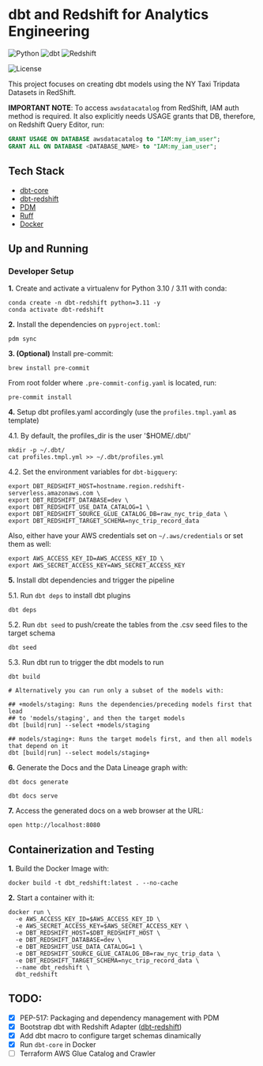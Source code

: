 # dbt and Redshift for Analytics Engineering

![Python](https://img.shields.io/badge/Python-3.10_|_3.11-4B8BBE.svg?style=flat&logo=python&logoColor=FFD43B&labelColor=306998)
![dbt](https://img.shields.io/badge/dbt-1.7-262A38?style=flat&logo=dbt&logoColor=FF6849&labelColor=262A38)
![Redshift](https://img.shields.io/badge/AWS_Redshift-2766A7?style=flat&logo=Amazon%20RedShift&logoColor=white&labelColor=2766A7)

![License](https://img.shields.io/badge/license-CC--BY--SA--4.0-31393F?style=flat&logo=creativecommons&logoColor=black&labelColor=white)

This project focuses on creating dbt models using the NY Taxi Tripdata Datasets in RedShift.

**IMPORTANT NOTE**: To access `awsdatacatalog` from RedShift, IAM auth method is required. It also explicitly needs USAGE grants that DB, therefore, on Redshift Query Editor, run:
```sql
GRANT USAGE ON DATABASE awsdatacatalog to "IAM:my_iam_user";
GRANT ALL ON DATABASE <DATABASE_NAME> to "IAM:my_iam_user";
```


## Tech Stack
- [dbt-core](https://github.com/dbt-labs/dbt-core)
- [dbt-redshift](https://docs.getdbt.com/reference/warehouse-setups/redshift-setup)
- [PDM](https://pdm-project.org/latest/usage/dependency/)
- [Ruff](https://docs.astral.sh/ruff/configuration/)
- [Docker](https://docs.docker.com/get-docker/)


## Up and Running

### Developer Setup

**1.** Create and activate a virtualenv for Python 3.10 / 3.11 with conda:
```shell
conda create -n dbt-redshift python=3.11 -y
conda activate dbt-redshift
```

**2.** Install the dependencies on `pyproject.toml`:
```shell
pdm sync
```

**3. (Optional)**  Install pre-commit:
```shell
brew install pre-commit
```

From root folder where `.pre-commit-config.yaml` is located, run:
```shell
pre-commit install
```

**4.** Setup dbt profiles.yaml accordingly (use the `profiles.tmpl.yaml` as template)

4.1. By default, the profiles_dir is the user '$HOME/.dbt/'
```shell
mkdir -p ~/.dbt/
cat profiles.tmpl.yml >> ~/.dbt/profiles.yml
```

4.2. Set the environment variables for `dbt-bigquery`:

```shell
export DBT_REDSHIFT_HOST=hostname.region.redshift-serverless.amazonaws.com \
export DBT_REDSHIFT_DATABASE=dev \
export DBT_REDSHIFT_USE_DATA_CATALOG=1 \
export DBT_REDSHIFT_SOURCE_GLUE_CATALOG_DB=raw_nyc_trip_data \
export DBT_REDSHIFT_TARGET_SCHEMA=nyc_trip_record_data
```

Also, either have your AWS credentials set on `~/.aws/credentials` or set them as well:
```shell
export AWS_ACCESS_KEY_ID=AWS_ACCESS_KEY_ID \
export AWS_SECRET_ACCESS_KEY=AWS_SECRET_ACCESS_KEY
```

**5.** Install dbt dependencies and trigger the pipeline

5.1. Run `dbt deps` to install  dbt plugins
```shell
dbt deps
```

5.2. Run `dbt seed` to push/create the tables from the .csv seed files to the target schema
```shell
dbt seed
```

5.3. Run dbt run to trigger the dbt models to run
```shell
dbt build

# Alternatively you can run only a subset of the models with:

## +models/staging: Runs the dependencies/preceding models first that lead 
## to 'models/staging', and then the target models
dbt [build|run] --select +models/staging

## models/staging+: Runs the target models first, and then all models that depend on it
dbt [build|run] --select models/staging+
```


**6.** Generate the Docs and the Data Lineage graph with:
```shell
dbt docs generate
```
```shell
dbt docs serve
```

**7.** Access the generated docs on a web browser at the URL:
```shell
open http://localhost:8080
```


## Containerization and Testing

**1.** Build the Docker Image with:

```shell
docker build -t dbt_redshift:latest . --no-cache
```

**2.** Start a container with it:
```shell
docker run \
  -e AWS_ACCESS_KEY_ID=$AWS_ACCESS_KEY_ID \
  -e AWS_SECRET_ACCESS_KEY=$AWS_SECRET_ACCESS_KEY \
  -e DBT_REDSHIFT_HOST=$DBT_REDSHIFT_HOST \
  -e DBT_REDSHIFT_DATABASE=dev \
  -e DBT_REDSHIFT_USE_DATA_CATALOG=1 \
  -e DBT_REDSHIFT_SOURCE_GLUE_CATALOG_DB=raw_nyc_trip_data \
  -e DBT_REDSHIFT_TARGET_SCHEMA=nyc_trip_record_data \
  --name dbt_redshift \
  dbt_redshift
```


## TODO:
- [x] PEP-517: Packaging and dependency management with PDM
- [x] Bootstrap dbt with Redshift Adapter ([dbt-redshift](https://docs.getdbt.com/docs/core/connect-data-platform/redshift-setup))
- [x] Add dbt macro to configure target schemas dinamically
- [x] Run `dbt-core` in Docker
- [ ] Terraform AWS Glue Catalog and Crawler